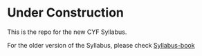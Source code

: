 # Under Construction

This is the repo for the new CYF Syllabus.

For the older version of the Syllabus, please check [Syllabus-book](https://code-your-future.github.io/syllabus-book/)

